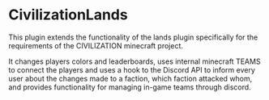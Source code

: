 # CivilizationLands
 This plugin extends the functionality of the lands plugin specifically for the requirements of the CIVILIZATION minecraft project.

 It changes players colors and leaderboards, uses internal minecraft TEAMS to connect the players and uses a hook to the Discord API to inform every user about the changes made to a faction, which faction attacked whom, and provides functionality for managing in-game teams through discord.
